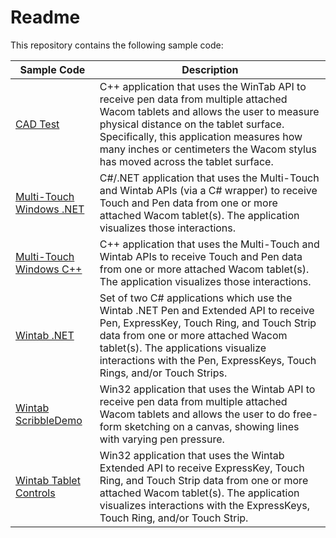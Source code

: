 # Readme

This repository contains the following sample code:

|Sample Code				|Description			|
|---						|---					|
|[CAD Test](CAD%20Test/README.md) 					|C++ application that uses the WinTab API to receive pen data from multiple attached Wacom tablets and allows the user to measure physical distance on the tablet surface. Specifically, this application measures how many inches or centimeters the Wacom stylus has moved across the tablet surface.|
|[Multi-Touch Windows .NET]()	|C#/.NET application that uses the Multi-Touch and Wintab APIs (via a C# wrapper) to receive Touch and Pen data from one or more attached Wacom tablet(s). The application visualizes those interactions.|
|[Multi-Touch Windows C++ ]()	|C++ application that uses the Multi-Touch and Wintab APIs to receive Touch and Pen data from one or more attached Wacom tablet(s). The application visualizes those interactions.
|[Wintab .NET]()				|Set of two C# applications which use the Wintab .NET Pen and Extended API to receive Pen, ExpressKey, Touch Ring, and Touch Strip data from one or more attached Wacom tablet(s). The applications visualize interactions with the Pen, ExpressKeys, Touch Rings, and/or Touch Strips.|
|[Wintab ScribbleDemo]()		|Win32 application that uses the Wintab API to receive pen data from multiple attached Wacom tablets and allows the user to do free-form sketching on a canvas, showing lines with varying pen pressure.|
|[Wintab Tablet Controls]()		|Win32 application that uses the Wintab Extended API to receive ExpressKey, Touch Ring, and Touch Strip data from one or more attached Wacom tablet(s). The application visualizes interactions with the ExpressKeys, Touch Ring, and/or Touch Strip.|

